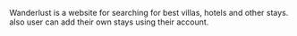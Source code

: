 Wanderlust is a website for searching for best villas, hotels and other stays. also user can add their own stays using their account.

